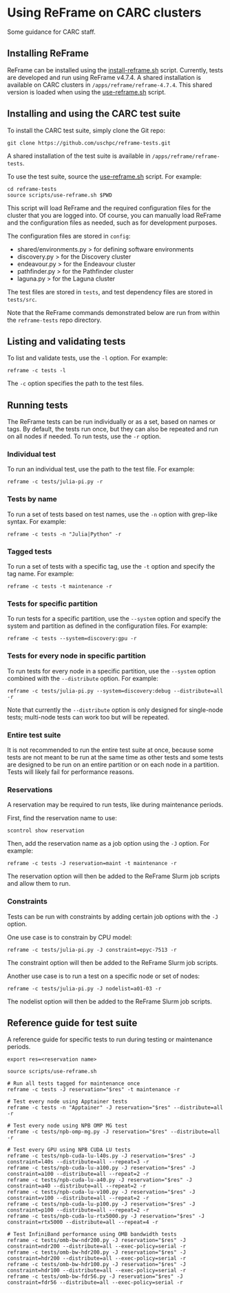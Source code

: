 # Using ReFrame on CARC clusters

Some guidance for CARC staff.

## Installing ReFrame

ReFrame can be installed using the [install-reframe.sh](scripts/install-reframe.sh) script. Currently, tests are developed and run using ReFrame v4.7.4. A shared installation is available on CARC clusters in `/apps/reframe/reframe-4.7.4`. This shared version is loaded when using the [use-reframe.sh](scripts/use-reframe.sh) script.

## Installing and using the CARC test suite

To install the CARC test suite, simply clone the Git repo:

```
git clone https://github.com/uschpc/reframe-tests.git
```

A shared installation of the test suite is available in `/apps/reframe/reframe-tests`.

To use the test suite, source the [use-reframe.sh](scripts/use-reframe.sh) script. For example:

```
cd reframe-tests
source scripts/use-reframe.sh $PWD
```

This script will load ReFrame and the required configuration files for the cluster that you are logged into. Of course, you can manually load ReFrame and the configuration files as needed, such as for development purposes.

The configuration files are stored in `config`:

- shared/environments.py > for defining software environments
- discovery.py > for the Discovery cluster
- endeavour.py > for the Endeavour cluster
- pathfinder.py > for the Pathfinder cluster
- laguna.py > for the Laguna cluster

The test files are stored in `tests`, and test dependency files are stored in `tests/src`.

Note that the ReFrame commands demonstrated below are run from within the `reframe-tests` repo directory.

## Listing and validating tests

To list and validate tests, use the `-l` option. For example:

```
reframe -c tests -l
```

The `-c` option specifies the path to the test files.

## Running tests

The ReFrame tests can be run individually or as a set, based on names or tags. By default, the tests run once, but they can also be repeated and run on all nodes if needed. To run tests, use the `-r` option.

### Individual test

To run an individual test, use the path to the test file. For example:

```
reframe -c tests/julia-pi.py -r
```

### Tests by name

To run a set of tests based on test names, use the `-n` option with grep-like syntax. For example:

```
reframe -c tests -n "Julia|Python" -r
```

### Tagged tests

To run a set of tests with a specific tag, use the `-t` option and specify the tag name. For example:

```
reframe -c tests -t maintenance -r
```

### Tests for specific partition

To run tests for a specific partition, use the `--system` option and specify the system and partition as defined in the configuration files. For example:

```
reframe -c tests --system=discovery:gpu -r
```

### Tests for every node in specific partition

To run tests for every node in a specific partition, use the `--system` option combined with the `--distribute` option. For example:

```
reframe -c tests/julia-pi.py --system=discovery:debug --distribute=all -r
```

Note that currently the `--distribute` option is only designed for single-node tests; multi-node tests can work too but will be repeated.

### Entire test suite

It is not recommended to run the entire test suite at once, because some tests are not meant to be run at the same time as other tests and some tests are designed to be run on an entire partition or on each node in a partition. Tests will likely fail for performance reasons.

### Reservations

A reservation may be required to run tests, like during maintenance periods.

First, find the reservation name to use:

```
scontrol show reservation
```

Then, add the reservation name as a job option using the `-J` option. For example:

```
reframe -c tests -J reservation=maint -t maintenance -r
```

The reservation option will then be added to the ReFrame Slurm job scripts and allow them to run.

### Constraints

Tests can be run with constraints by adding certain job options with the `-J` option.

One use case is to constrain by CPU model:

```
reframe -c tests/julia-pi.py -J constraint=epyc-7513 -r
```

The constraint option will then be added to the ReFrame Slurm job scripts.

Another use case is to run a test on a specific node or set of nodes:

```
reframe -c tests/julia-pi.py -J nodelist=a01-03 -r
```

The nodelist option will then be added to the ReFrame Slurm job scripts.

## Reference guide for test suite

A reference guide for specific tests to run during testing or maintenance periods.

```
export res=<reservation name>

source scripts/use-reframe.sh

# Run all tests tagged for maintenance once
reframe -c tests -J reservation="$res" -t maintenance -r

# Test every node using Apptainer tests
reframe -c tests -n "Apptainer" -J reservation="$res" --distribute=all -r

# Test every node using NPB OMP MG test
reframe -c tests/npb-omp-mg.py -J reservation="$res" --distribute=all -r

# Test every GPU using NPB CUDA LU tests
reframe -c tests/npb-cuda-lu-l40s.py -J reservation="$res" -J constraint=l40s --distribute=all --repeat=3 -r
reframe -c tests/npb-cuda-lu-a100.py -J reservation="$res" -J constraint=a100 --distribute=all --repeat=2 -r
reframe -c tests/npb-cuda-lu-a40.py -J reservation="$res" -J constraint=a40 --distribute=all --repeat=2 -r
reframe -c tests/npb-cuda-lu-v100.py -J reservation="$res" -J constraint=v100 --distribute=all --repeat=2 -r
reframe -c tests/npb-cuda-lu-p100.py -J reservation="$res" -J constraint=p100 --distribute=all --repeat=2 -r
reframe -c tests/npb-cuda-lu-rtx5000.py -J reservation="$res" -J constraint=rtx5000 --distribute=all --repeat=4 -r

# Test InfiniBand performance using OMB bandwidth tests
reframe -c tests/omb-bw-ndr200.py -J reservation="$res" -J constraint=ndr200 --distribute=all --exec-policy=serial -r
reframe -c tests/omb-bw-hdr200.py -J reservation="$res" -J constraint=hdr200 --distribute=all --exec-policy=serial -r
reframe -c tests/omb-bw-hdr100.py -J reservation="$res" -J constraint=hdr100 --distribute=all --exec-policy=serial -r
reframe -c tests/omb-bw-fdr56.py -J reservation="$res" -J constraint=fdr56 --distribute=all --exec-policy=serial -r
```

